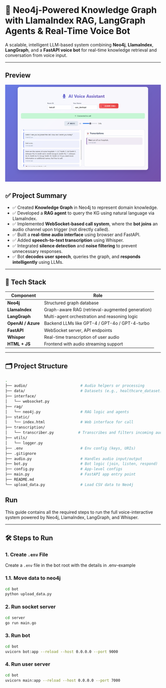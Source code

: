 # 🧠 Neo4j-Powered Knowledge Graph with LlamaIndex RAG, LangGraph Agents & Real-Time Voice Bot

A scalable, intelligent LLM-based system combining **Neo4j**, **LlamaIndex**, **LangGraph**, and a **FastAPI voice bot** for real-time knowledge retrieval and conversation from voice input.

---

## Preview

![System Architecture](docs/ui.png)

## ✅ Project Summary

- ✅ Created **Knowledge Graph** in Neo4j to represent domain knowledge.
- ✅ Developed a **RAG agent** to query the KG using natural language via LlamaIndex.
- ✅ Implemented **WebSocket-based call system**, where the **bot joins** an audio channel upon trigger (not directly called).
- ✅ Built a **real-time audio interface** using browser and FastAPI.
- ✅ Added **speech-to-text transcription** using Whisper.
- ✅ Integrated **silence detection** and **noise filtering** to prevent unnecessary responses.
- ✅ Bot **decodes user speech**, queries the graph, and **responds intelligently** using LLMs.

---

## 🧱 Tech Stack

| Component         | Role                                                  |
|-------------------|-------------------------------------------------------|
| **Neo4j**         | Structured graph database                             |
| **LlamaIndex**    | Graph-aware RAG (retrieval-augmented generation)      |
| **LangGraph**     | Multi-agent orchestration and reasoning logic         |
| **OpenAI / Azure**| Backend LLMs like GPT-4 / GPT-4o / GPT-4-turbo        |
| **FastAPI**       | WebSocket server, API endpoints                       |
| **Whisper**       | Real-time transcription of user audio                 |
| **HTML + JS**     | Frontend with audio streaming support                 |

---

## 🗂️ Project Structure

```bash
.
├── audio/                        # Audio helpers or processing
├── data/                         # Datasets (e.g., healthcare_dataset.csv)
├── interface/
│   └── websocket.py
├── rag/   
│   └── neo4j.py                  # RAG logic and agents
├── static/
│   └── index.html                # Web interface for call
├── transcription/
│   └── transcriber.py           # Transcribes and filters incoming audio
├── utils/
│   └── logger.py           
├── .env                          # Env config (keys, URIs)
├── .gitignore
├── audio.py                      # Handles audio input/output
├── bot.py                        # Bot logic (join, listen, respond)
├── config.py                     # App-level configs
├── main.py                       # FastAPI app entry point
├── README.md
└── upload_data.py                # Load CSV data to Neo4j

```

## Run

This guide contains all the required steps to run the full voice-interactive system powered by Neo4j, LlamaIndex, LangGraph, and Whisper.

---

## 🛠️ Steps to Run

### 1. Create `.env` File

Create a `.env` file in the bot root with the details in .env-example

### 1.1. Move data to neo4j
```bash
cd bot
python upload_data.py
```
### 2. Run socket server
```bash
cd server
go run main.go
```
### 3. Run bot
```bash
cd bot
uvicorn bot:app --reload --host 0.0.0.0 --port 9000
```


### 4. Run user server
```bash
cd bot
uvicorn main:app --reload --host 0.0.0.0 --port 7000
```


